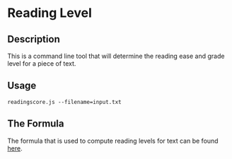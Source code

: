 # Reading Level

## Description
This is a command line tool that will determine 
the reading ease and grade level for a piece of text.

## Usage
```
readingscore.js --filename=input.txt
```

## The Formula
The formula that is used to compute reading levels
for text can be found [here](https://en.wikipedia.org/wiki/Flesch%E2%80%93Kincaid_readability_tests).
